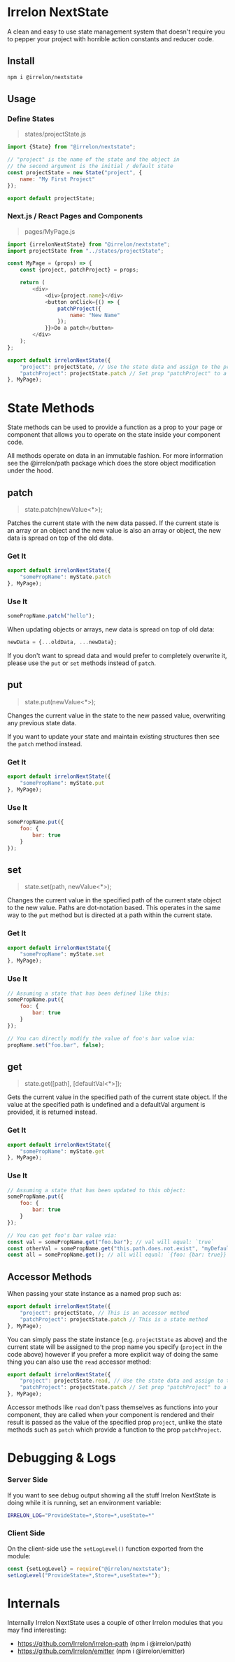 # Irrelon NextState
A clean and easy to use state management system that doesn't require you
to pepper your project with horrible action constants and reducer code.

## Install
```bash
npm i @irrelon/nextstate
```

## Usage

### Define States
> states/projectState.js

```js
import {State} from "@irrelon/nextstate";

// "project" is the name of the state and the object in
// the second argument is the initial / default state
const projectState = new State("project", {
	name: "My First Project"
});

export default projectState;
```

### Next.js / React Pages and Components
> pages/MyPage.js

```js
import {irrelonNextState} from "@irrelon/nextstate";
import projectState from "../states/projectState";

const MyPage = (props) => {
    const {project, patchProject} = props;

    return (
        <div>
            <div>{project.name}</div>
            <button onClick={() => {
            	patchProject({
            	    name: "New Name"
                });
            }}>Do a patch</button>
        </div>
    );
};

export default irrelonNextState({
    "project": projectState, // Use the state data and assign to the prop "project"
    "patchProject": projectState.patch // Set prop "patchProject" to a function that patches the state
}, MyPage);
```

# State Methods
State methods can be used to provide a function as a prop to your page or component
that allows you to operate on the state inside your component code.

All methods operate on data in an immutable fashion. For more information see the
@irrelon/path package which does the store object modification under the hood.

## patch
> state.patch(newValue<*>);

Patches the current state with the new data passed. If the current state is an
array or an object and the new value is also an array or object, the new data
is spread on top of the old data.

### Get It
```js
export default irrelonNextState({
    "somePropName": myState.patch
}, MyPage);
```

### Use It
```js
somePropName.patch("hello");
```

When updating objects or arrays, new data is spread on top of old data:

```js
newData = {...oldData, ...newData};
```

If you don't want to spread data and would prefer to completely overwrite it,
please use the `put` or `set` methods instead of `patch`.

## put
> state.put(newValue<*>);

Changes the current value in the state to the new passed value, overwriting
any previous state data.

If you want to update your state and maintain existing structures then
see the `patch` method instead.

### Get It
```js
export default irrelonNextState({
    "somePropName": myState.put
}, MyPage);
```

### Use It
```js
somePropName.put({
	foo: {
		bar: true
	}
});
```

## set
> state.set(path<String>, newValue<*>);

Changes the current value in the specified path of the current state object
to the new value. Paths are dot-notation based. This operates in the same way
to the `put` method but is directed at a path within the current state.

### Get It
```js
export default irrelonNextState({
    "somePropName": myState.set
}, MyPage);
```

### Use It
```js
// Assuming a state that has been defined like this:
somePropName.put({
	foo: {
		bar: true
	}
});

// You can directly modify the value of foo's bar value via:
propName.set("foo.bar", false);
```

## get
> state.get([path<String>], [defaultVal<*>]);

Gets the current value in the specified path of the current state object.
If the value at the specified path is undefined and a defaultVal argument
is provided, it is returned instead.

### Get It
```js
export default irrelonNextState({
    "somePropName": myState.get
}, MyPage);
```

### Use It
```js
// Assuming a state that has been updated to this object:
somePropName.put({
	foo: {
		bar: true
	}
});

// You can get foo's bar value via:
const val = somePropName.get("foo.bar"); // val will equal: `true`
const otherVal = somePropName.get("this.path.does.not.exist", "myDefaultVal"); // otherVal will equal: `myDefaultVal`
const all = somePropName.get(); // all will equal: `{foo: {bar: true}}`
```

## Accessor Methods
When passing your state instance as a named prop such as:

```js
export default irrelonNextState({
    "project": projectState, // This is an accessor method
    "patchProject": projectState.patch // This is a state method
}, MyPage);
```

You can simply pass the state instance (e.g. `projectState` as above) and the current
state will be assigned to the prop name you specify (`project` in the code above)
however if you prefer a more explicit way of doing the same thing you can also use the
`read` accessor method:

```js
export default irrelonNextState({
    "project": projectState.read, // Use the state data and assign to the prop "project"
    "patchProject": projectState.patch // Set prop "patchProject" to a function that patches the state
}, MyPage);
```

Accessor methods like `read` don't pass themselves as functions into your component, 
they are called when your component is rendered and their result is passed as the
value of the specified prop `project`, unlike the state methods such as `patch` which
provide a function to the prop `patchProject`.

# Debugging & Logs
### Server Side
If you want to see debug output showing all the stuff Irrelon NextState is
doing while it is running, set an environment variable:

```bash
IRRELON_LOG="ProvideState=*,Store=*,useState=*"
```

### Client Side
On the client-side use the `setLogLevel()` function exported from
the module:

```js
const {setLogLevel} = require("@irrelon/nextstate");
setLogLevel("ProvideState=*,Store=*,useState=*");
```

# Internals
Internally Irrelon NextState uses a couple of other Irrelon modules that
you may find interesting:

* https://github.com/Irrelon/irrelon-path (npm i @irrelon/path)
* https://github.com/Irrelon/emitter (npm i @irrelon/emitter)

